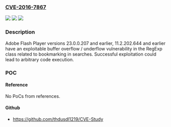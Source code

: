### [CVE-2016-7867](https://cve.mitre.org/cgi-bin/cvename.cgi?name=CVE-2016-7867)
![](https://img.shields.io/static/v1?label=Product&message=Adobe%20Flash%20Player%2023.0.0.207%20and%20earlier%2C%2011.2.202.644%20and%20earlier&color=blue)
![](https://img.shields.io/static/v1?label=Version&message=n%2Fa&color=blue)
![](https://img.shields.io/static/v1?label=Vulnerability&message=Buffer%20Overflow%20%2F%20Underflow&color=brighgreen)

### Description

Adobe Flash Player versions 23.0.0.207 and earlier, 11.2.202.644 and earlier have an exploitable buffer overflow / underflow vulnerability in the RegExp class related to bookmarking in searches. Successful exploitation could lead to arbitrary code execution.

### POC

#### Reference
No PoCs from references.

#### Github
- https://github.com/thdusdl1219/CVE-Study

